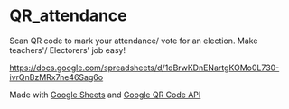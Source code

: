 # QR_attendance
Scan QR code to mark your attendance/ vote for an election. Make teachers'/ Electorers' job easy!


https://docs.google.com/spreadsheets/d/1dBrwKDnENartgKOMo0L730-ivrQnBzMRx7ne46Sag6o

Made with [Google Sheets](http://sheets.google.com/) and [Google QR Code API](https://developers.google.com/chart/infographics/docs/qr_codes)
